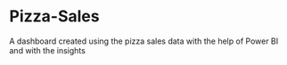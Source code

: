 # Pizza-Sales
A dashboard created using  the pizza sales data with the help of Power BI and with the insights
